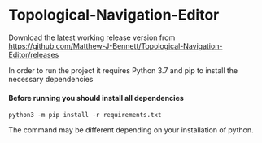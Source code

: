 # Topological-Navigation-Editor

Download the latest working release version from https://github.com/Matthew-J-Bennett/Topological-Navigation-Editor/releases

In order to run the project it requires Python 3.7 and pip to install the necessary dependencies

#### Before running you should install all dependencies

```python3 -m pip install -r requirements.txt```

The command may be different depending on your installation of python.
